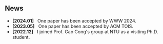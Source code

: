## News

* **[2024.01]** &nbsp; One paper has been accepted by WWW 2024. 
* **[2023.05]** &nbsp; One paper has been accepted by ACM TOIS. 
* **[2022.12]** &nbsp; I joined Prof. Gao Cong's group at NTU as a visiting Ph.D. student.
